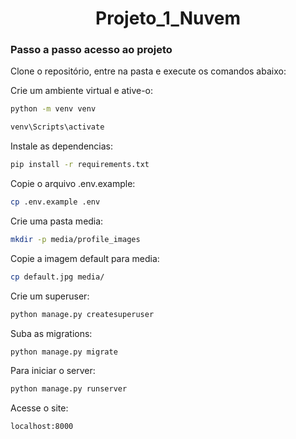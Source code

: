 <h1 align="center"> Projeto_1_Nuvem </h1>

### Passo a passo acesso ao projeto

Clone o repositório, entre na pasta e execute os comandos abaixo:

Crie um ambiente virtual e ative-o:
```sh
python -m venv venv
```
```sh
venv\Scripts\activate
```

Instale as dependencias:
```sh
pip install -r requirements.txt
```

Copie o arquivo .env.example:
```sh
cp .env.example .env
```

Crie uma pasta media:
```sh
mkdir -p media/profile_images
```

Copie a imagem default para media:
```sh
cp default.jpg media/
```

Crie um superuser:
```sh
python manage.py createsuperuser
```

Suba as migrations:
```sh
python manage.py migrate
```

Para iniciar o server:
```sh
python manage.py runserver
```

Acesse o site:
```sh
localhost:8000
```

